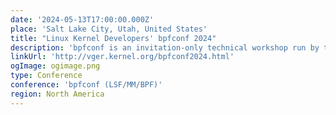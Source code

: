 ```yaml
---
date: '2024-05-13T17:00:00.000Z'
place: 'Salt Lake City, Utah, United States'
title: "Linux Kernel Developers' bpfconf 2024"
description: 'bpfconf is an invitation-only technical workshop run by the Linux community in order to bring BPF core developers together, to discuss new ideas and to work out improvements to the BPF subsystem. The 2024 edition of bpfconf will be part of the LSF/MM/BPF summit.'
linkUrl: 'http://vger.kernel.org/bpfconf2024.html'
ogImage: ogimage.png
type: Conference
conference: 'bpfconf (LSF/MM/BPF)'
region: North America
---
```

